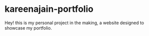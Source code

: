 # kareenajain-portfolio
Hey! this is my personal project in the making, a website designed to showcase my portfolio.